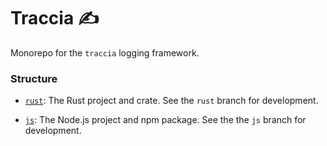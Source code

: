 # Traccia ✍️

Monorepo for the `traccia` logging framework.

### Structure

- [`rust`](/rust/): The Rust project and crate. See the `rust` branch for development.

- [`js`](/js/): The Node.js project and npm package. See the the `js` branch for development.
